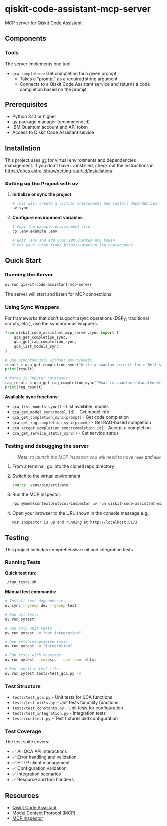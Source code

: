 # qiskit-code-assistant-mcp-server

MCP server for Qiskit Code Assistant


## Components


### Tools

The server implements one tool:
- `qca_completion`: Get completion for a given prompt
  - Takes a "prompt" as a required string argument
  - Connects to a Qiskit Code Assistant service and returns a code completion based on the prompt


## Prerequisites

- Python 3.10 or higher
- [uv](https://astral.sh/uv) package manager (recommended)
- IBM Quantum account and API token
- Access to Qiskit Code Assistant service

## Installation

This project uses [uv](https://astral.sh/uv) for virtual environments and dependencies management. If you don't have `uv` installed, check out the instructions in <https://docs.astral.sh/uv/getting-started/installation/>

### Setting up the Project with uv

1. **Initialize or sync the project**:
   ```bash
   # This will create a virtual environment and install dependencies
   uv sync
   ```

2. **Configure environment variables**:
   ```bash
   # Copy the example environment file
   cp .env.example .env
   
   # Edit .env and add your IBM Quantum API token
   # Get your token from: https://quantum.ibm.com/account
   ```

## Quick Start

### Running the Server

```bash
uv run qiskit-code-assistant-mcp-server
```

The server will start and listen for MCP connections.

### Using Sync Wrappers

For frameworks that don't support async operations (DSPy, traditional scripts, etc.), use the synchronous wrappers:

```python
from qiskit_code_assistant_mcp_server.sync import (
    qca_get_completion_sync,
    qca_get_rag_completion_sync,
    qca_list_models_sync
)

# Use synchronously without async/await
result = qca_get_completion_sync("Write a quantum circuit for a Bell state")
print(result)

# Works in Jupyter notebooks
rag_result = qca_get_rag_completion_sync("What is quantum entanglement?")
print(rag_result)
```

**Available sync functions:**
- `qca_list_models_sync()` - List available models
- `qca_get_model_sync(model_id)` - Get model info
- `qca_get_completion_sync(prompt)` - Get code completion
- `qca_get_rag_completion_sync(prompt)` - Get RAG-based completion
- `qca_accept_completion_sync(completion_id)` - Accept a completion
- `qca_get_service_status_sync()` - Get service status


### Testing and debugging the server

> _**Note**: to launch the MCP inspector you will need to have [`node` and `npm`](https://docs.npmjs.com/downloading-and-installing-node-js-and-npm)_

1. From a terminal, go into the cloned repo directory

1. Switch to the virtual environment

    ```sh
    source .venv/bin/activate
    ```

1. Run the MCP Inspector:

    ```sh
    npx @modelcontextprotocol/inspector uv run qiskit-code-assistant-mcp-server
    ```

1. Open your browser to the URL shown in the console message e.g.,

    ```
    MCP Inspector is up and running at http://localhost:5173
    ```

## Testing

This project includes comprehensive unit and integration tests.

### Running Tests

**Quick test run:**
```bash
./run_tests.sh
```

**Manual test commands:**
```bash
# Install test dependencies
uv sync --group dev --group test

# Run all tests
uv run pytest

# Run only unit tests
uv run pytest -m "not integration"

# Run only integration tests
uv run pytest -m "integration"

# Run tests with coverage
uv run pytest --cov=src --cov-report=html

# Run specific test file
uv run pytest tests/test_qca.py -v
```

### Test Structure

- `tests/test_qca.py` - Unit tests for QCA functions
- `tests/test_utils.py` - Unit tests for utility functions  
- `tests/test_constants.py` - Unit tests for configuration
- `tests/test_integration.py` - Integration tests
- `tests/conftest.py` - Test fixtures and configuration

### Test Coverage

The test suite covers:
- ✅ All QCA API interactions
- ✅ Error handling and validation
- ✅ HTTP client management
- ✅ Configuration validation
- ✅ Integration scenarios
- ✅ Resource and tool handlers

## Resources

- [Qiskit Code Assistant](https://docs.quantum.ibm.com/guides/qiskit-code-assistant)
- [Model Context Protocol (MCP)](https://modelcontextprotocol.io/introduction)
- [MCP Inspector](https://github.com/modelcontextprotocol/inspector)
